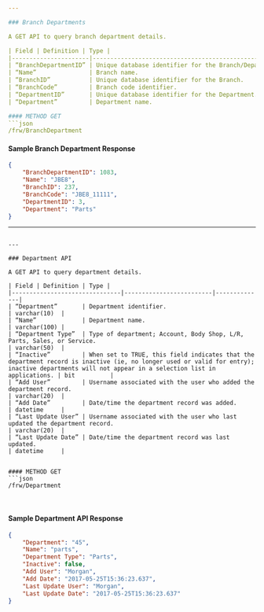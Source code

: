 ```yaml
---

### Branch Departments

A GET API to query branch department details.

| Field | Definition | Type |
|----------------------|-------------------------------------------------------|--------------|
| “BranchDepartmentID” | Unique database identifier for the Branch/Department. | int          |
| “Name”               | Branch name.                                          | varchar(100) |
| “BranchID”           | Unique database identifier for the Branch.            | int          |
| “BranchCode”         | Branch code identifier.                               | varchar(10)  |
| “DepartmentID”       | Unique database identifier for the Department.        | int          |
| “Department”         | Department name.                                      | varchar(10)  |

#### METHOD GET
```json
/frw/BranchDepartment
```


#### Sample Branch Department Response
```json
{
	"BranchDepartmentID": 1083,
	"Name": "JBE8",
	"BranchID": 237,
	"BranchCode": "JBE8_11111",
	"DepartmentID": 3,
	"Department": "Parts"
}
```

---
```

---

### Department API

A GET API to query department details.

| Field | Definition | Type |
|-------------------------------|-------------------------|--------------|
| “Department”       | Department identifier.                                                                                                                                                                           | varchar(10)  |
| “Name”             | Department name.                                                                                                                                                                                 | varchar(100) |
| “Department Type”  | Type of department; Account, Body Shop, L/R, Parts, Sales, or Service.                                                                                                                           | varchar(50)  |
| “Inactive”         | When set to TRUE, this field indicates that the department record is inactive (ie, no longer used or valid for entry); inactive departments will not appear in a selection list in applications. | bit          |
| “Add User”         | Username associated with the user who added the department record.                                                                                                                               | varchar(20)  |
| “Add Date”         | Date/time the department record was added.                                                                                                                                                       | datetime     |
| “Last Update User” | Username associated with the user who last updated the department record.                                                                                                                        | varchar(20)  |
| “Last Update Date” | Date/time the department record was last updated.                                                                                                                                                | datetime     |


#### METHOD GET
```json
/frw/Department
```

 
#### Sample Department API Response

```json
{
	"Department": "45",
	"Name": "parts",
	"Department Type": "Parts",
	"Inactive": false,
	"Add User": "Morgan",
	"Add Date": "2017-05-25T15:36:23.637",
	"Last Update User": "Morgan",
	"Last Update Date": "2017-05-25T15:36:23.637"
}
```
